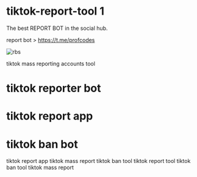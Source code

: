# tiktok-report-tool 1

The best REPORT BOT in the social hub. 

report bot > https://t.me/profcodes

![rbs](https://github.com/user-attachments/assets/79d4022f-853b-4acb-adb9-f7db7ce6ce55)

tiktok mass reporting accounts tool
# tiktok reporter bot
# tiktok report app
# tiktok ban bot
tiktok report app
tiktok mass report
tiktok ban tool
tiktok report tool
tiktok ban tool
tiktok mass report

